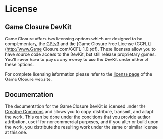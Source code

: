 # License

## Game Closure DevKit

Game Closure offers two licensing options which are designed to be complementary, the [GPLv3](http://www.gnu.org/licenses/gpl-3.0.html) and the [Game Closure Free License (GCFL)](http://www.Game Closure.com/GCFL-1.0.pdf). These licenses allow you to have source code access to the DevKit, but still release proprietary games. You’ll never have to pay us any money to use the DevKit under either of these options.

For complete licensing information please refer to the [license page](http://www.gameclosure.com/license.html) of the Game Closure website.

## Documentation

The documentation for the Game Closure DevKit is licensed under
the [Creative Commons](http://creativecommons.org/licenses/by-nc-sa/3.0/)
and allows you to copy, distribute, transmit, and adapt
the work. This can be done under the conditions that you
provide author attribution, use if for noncommercial
purposes, and if you alter or build upon the work, you
distribute the resulting work under the same or similar
license at this one.
